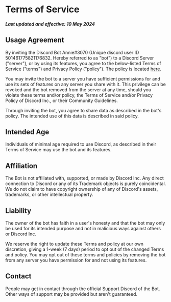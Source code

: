 # Terms of Service
##### Last updated and effective: 10 May 2024

## Usage Agreement
By inviting the Discord Bot Annie#3070 (Unique discord user ID 501461775821176832. Hereby referred to as "bot") to a Discord Server ("server"), or by using its features, you agree to the below-listed Terms of Service ("terms") and Privacy Policy ("policy"). The policy is located [here](https://github.com/annieverse/anniediscord/blob/master/docs/privacypolicy.md).

You may invite the bot to a server you have sufficient permissions for and use its sets of features on any server you share with it. This privilege can be revoked and the bot removed from the server at any time, should you violate these terms and/or policy, the Terms of Service and/or Privacy Policy of Discord Inc., or their Community Guidelines.

Through inviting the bot, you agree to share data as described in the bot's policy. The intended use of this data is described in said policy.

## Intended Age
Individuals of minimal age required to use Discord, as described in their Terms of Service may use the bot and its features.

## Affiliation
The Bot is not affiliated with, supported, or made by Discord Inc.
Any direct connection to Discord or any of its Trademark objects is purely coincidental. We do not claim to have copyright ownership of any of Discord's assets, trademarks, or other intellectual property.

## Liability
The owner of the bot has faith in a user's honesty and that the bot may only be used for its intended purpose and not in malicious ways against others or Discord Inc.

We reserve the right to update these Terms and policy at our own discretion, giving a 1-week (7 days) period to opt out of the changed Terms and policy. You may opt out of these terms and policies by removing the bot from any server you have permission for and not using its features.

## Contact
People may get in contact through the official Support Discord of the Bot.
Other ways of support may be provided but aren't guaranteed.
